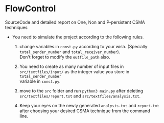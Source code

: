 # FlowControl

SourceCode and detailed report on One, Non and P-persistent CSMA techniques

* You need to simulate the project according to the following rules.

    1. change variables in ```const.py``` according to your wish. (Specially ```total_sender_number``` and ```total_receiver_number```).\
    Don't forget to modify the ```outfile_path``` also.

    2. You need to create as many number of input files in ```src/textfiles/input/``` as the integer value you store in ```total_sender_number```\
    variable in ```const.py```.

    3. move to the ```src``` folder and run ```python3 main.py``` after deleting ```src/textfiles/report.txt``` and ```src/textfiles/analysis.txt```.

    4. Keep your eyes on the newly generated ```analysis.txt``` and ```report.txt``` after choosing your desired CSMA technique from the command line.


